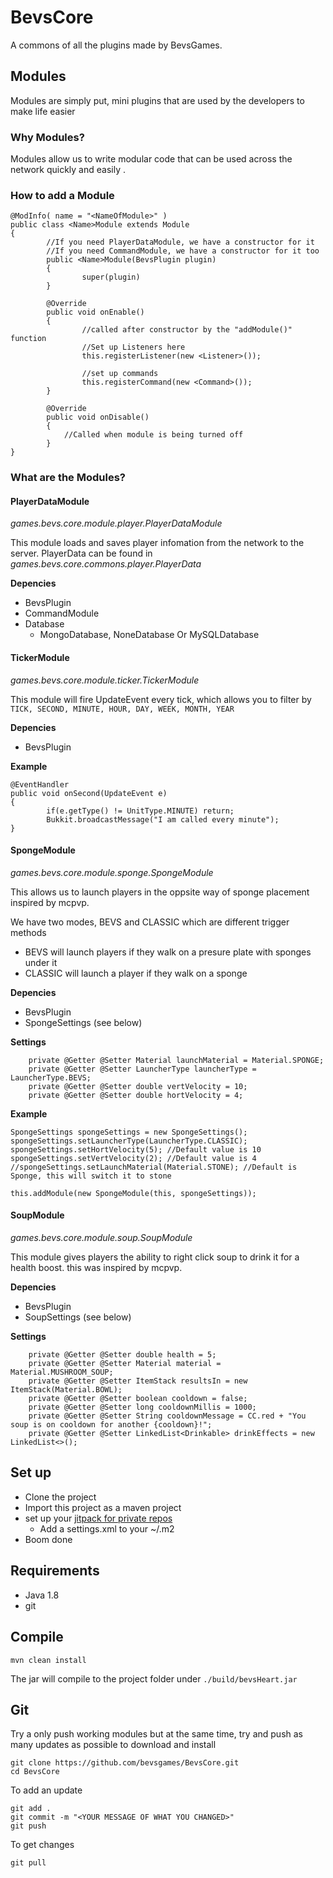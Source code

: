# BevsCore
A commons of all the plugins made by BevsGames.

## Modules
Modules are simply put, mini plugins that are used by the developers to make life easier 

### Why Modules?
Modules allow us to write modular code that can be used across the network
quickly and easily .

### How to add a Module
```
@ModInfo( name = "<NameOfModule>" )
public class <Name>Module extends Module
{
		//If you need PlayerDataModule, we have a constructor for it
		//If you need CommandModule, we have a constructor for it too
		public <Name>Module(BevsPlugin plugin)
		{
				super(plugin)
		}

		@Override
		public void onEnable()
		{
				//called after constructor by the "addModule()" function
				//Set up Listeners here
				this.registerListener(new <Listener>());

				//set up commands
				this.registerCommand(new <Command>());
		}

		@Override
		public void onDisable()
		{
			//Called when module is being turned off
		}
}
```
### What are the Modules?
#### PlayerDataModule
*games.bevs.core.module.player.PlayerDataModule*

This module loads and saves player infomation from the network to the server.
PlayerData can be found in *games.bevs.core.commons.player.PlayerData*

**Depencies**
* BevsPlugin
* CommandModule
* Database
  * MongoDatabase, NoneDatabase Or MySQLDatabase

#### TickerModule
*games.bevs.core.module.ticker.TickerModule*

This module will fire UpdateEvent every tick, which allows you
to filter by ```TICK, SECOND, MINUTE, HOUR, DAY, WEEK, MONTH, YEAR```

**Depencies**
* BevsPlugin

**Example**
```
@EventHandler
public void onSecond(UpdateEvent e)
{
		if(e.getType() != UnitType.MINUTE) return;
		Bukkit.broadcastMessage("I am called every minute");
}
```

#### SpongeModule
*games.bevs.core.module.sponge.SpongeModule*

This allows us to launch players in the oppsite way of sponge placement
inspired by mcpvp.

We have two modes, BEVS and CLASSIC which are different trigger methods
* BEVS will launch players if they walk on a presure plate with sponges under it
* CLASSIC will launch a player if they walk on a sponge

**Depencies**
* BevsPlugin
* SpongeSettings (see below)

**Settings**
```
	private @Getter @Setter Material launchMaterial = Material.SPONGE;
	private @Getter @Setter LauncherType launcherType = LauncherType.BEVS;
	private @Getter @Setter double vertVelocity = 10;
	private @Getter @Setter double hortVelocity = 4;
```

**Example**
```
SpongeSettings spongeSettings = new SpongeSettings();
spongeSettings.setLauncherType(LauncherType.CLASSIC);
spongeSettings.setHortVelocity(5); //Default value is 10
spongeSettings.setVertVelocity(2); //Default value is 4
//spongeSettings.setLaunchMaterial(Material.STONE); //Default is Sponge, this will switch it to stone

this.addModule(new SpongeModule(this, spongeSettings));
```

#### SoupModule
*games.bevs.core.module.soup.SoupModule*

This module gives players the ability to right click soup to drink it for
a health boost. this was inspired by mcpvp.

**Depencies**
* BevsPlugin
* SoupSettings (see below)

**Settings**
```
	private @Getter @Setter double health = 5;
	private @Getter @Setter Material material = Material.MUSHROOM_SOUP;
	private @Getter @Setter ItemStack resultsIn = new ItemStack(Material.BOWL);
	private @Getter @Setter boolean cooldown = false;
	private @Getter @Setter long cooldownMillis = 1000;
	private @Getter @Setter String cooldownMessage = CC.red + "You soup is on cooldown for another {cooldown}!";
	private @Getter @Setter LinkedList<Drinkable> drinkEffects = new LinkedList<>();
```


## Set up
* Clone the project
* Import this project as a maven project
* set up your [jitpack for private repos](https://jitpack.io/private)
	* Add a settings.xml to your ~/.m2
* Boom done

## Requirements
* Java 1.8
* git

## Compile
```
mvn clean install
```

The jar will compile to the project folder under 
```./build/bevsHeart.jar```

## Git
Try a only push working modules but at the same time, try and push as many updates as possible
to download and install
```
git clone https://github.com/bevsgames/BevsCore.git
cd BevsCore
```

To add an update
```
git add .
git commit -m "<YOUR MESSAGE OF WHAT YOU CHANGED>"
git push
```

To get changes
```
git pull
```

